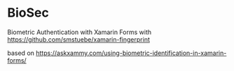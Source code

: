 # BioSec
Biometric Authentication with Xamarin Forms with https://github.com/smstuebe/xamarin-fingerprint

based on https://askxammy.com/using-biometric-identification-in-xamarin-forms/



